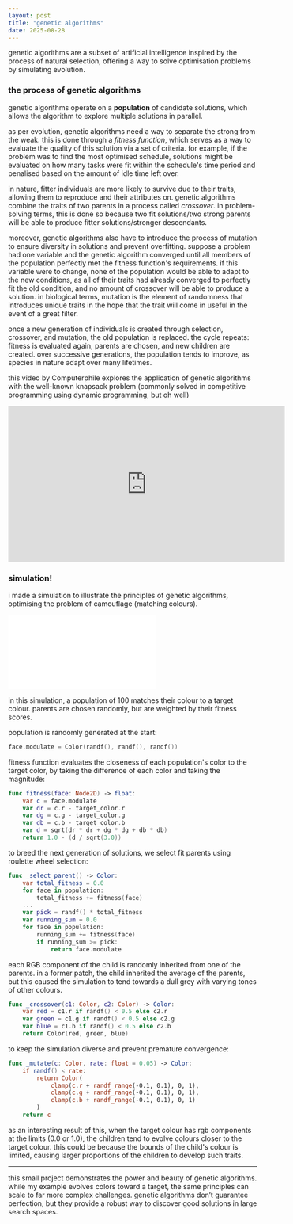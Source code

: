```yaml
---
layout: post
title: "genetic algorithms"
date: 2025-08-28
---
```


genetic algorithms are a subset of artificial intelligence inspired by the process of natural selection, offering a way to solve optimisation problems by simulating evolution.

### the process of genetic algorithms

genetic algorithms operate on a <b>population</b> of candidate solutions, which allows the algorithm to explore multiple solutions in parallel.

as per evolution, genetic algorithms need a way to separate the strong from the weak. this is done through a <i>fitness function</i>, which serves as a way to evaluate the quality of this solution via a set of criteria. for example, if the problem was to find the most optimised schedule, solutions might be evaluated on how many tasks were fit within the schedule's time period and penalised based on the amount of idle time left over.

in nature, fitter individuals are more likely to survive due to their traits, allowing them to reproduce and their attributes on. genetic algorithms combine the traits of two parents in a process called <i>crossover</i>. in problem-solving terms, this is done so because two fit solutions/two strong parents will be able to produce fitter solutions/stronger descendants.

moreover, genetic algorithms also have to introduce the process of mutation to ensure diversity in solutions and prevent overfitting. suppose a problem had one variable and the genetic algorithm converged until all members of the population perfectly met the fitness function's requirements. if this variable were to change, none of the population would be able to adapt to the new conditions, as all of their traits had already converged to perfectly fit the old condition, and no amount of crossover will be able to produce a solution. in biological terms, mutation is the element of randomness that introduces unique traits in the hope that the trait will come in useful in the event of a great filter.

once a new generation of individuals is created through selection, crossover, and mutation, the old population is replaced. the cycle repeats: fitness is evaluated again, parents are chosen, and new children are created. over successive generations, the population tends to improve,  as species in nature adapt over many lifetimes.

this video by Computerphile explores the application of genetic algorithms with the well-known knapsack problem (commonly solved in competitive programming using dynamic programming, but oh well)

<iframe width="560" height="315" src="https://www.youtube.com/embed/MacVqujSXWE?si=WB98LLiBERNSQOEb" title="YouTube video player" frameborder="0" allow="accelerometer; autoplay; clipboard-write; encrypted-media; gyroscope; picture-in-picture; web-share" referrerpolicy="strict-origin-when-cross-origin" allowfullscreen></iframe>

### simulation!
i made a simulation to illustrate the principles of genetic algorithms, optimising the problem of camouflage (matching colours).

<div class="game-container">
  <iframe src="{{ '/assets/demos/camouflage/genetic algorithms!.html' | relative_url }}" frameborder="0" allowfullscreen webkitallowfullscreen mozallowfullscreen></iframe>
</div>


in this simulation, a population of 100 matches their colour to a target colour. parents are chosen randomly, but are weighted by their fitness scores.

population is randomly generated at the start:

```swift
face.modulate = Color(randf(), randf(), randf())
```

fitness function evaluates the closeness of each population's color to the target color, by taking the difference of each color and taking the magnitude:
```swift
func fitness(face: Node2D) -> float:
    var c = face.modulate
    var dr = c.r - target_color.r
    var dg = c.g - target_color.g
    var db = c.b - target_color.b
    var d = sqrt(dr * dr + dg * dg + db * db)
    return 1.0 - (d / sqrt(3.0))
```

to breed the next generation of solutions, we select fit parents using roulette wheel selection:
```swift
func _select_parent() -> Color:
    var total_fitness = 0.0
    for face in population:
        total_fitness += fitness(face)
    ...
    var pick = randf() * total_fitness
    var running_sum = 0.0
    for face in population:
        running_sum += fitness(face)
        if running_sum >= pick:
            return face.modulate
```

each RGB component of the child is randomly inherited from one of the parents. in a former patch, the child inherited the average of the parents, but this caused the simulation to tend towards a dull grey with varying tones of other colours.

```swift
func _crossover(c1: Color, c2: Color) -> Color:
    var red = c1.r if randf() < 0.5 else c2.r
    var green = c1.g if randf() < 0.5 else c2.g
    var blue = c1.b if randf() < 0.5 else c2.b
    return Color(red, green, blue)
```

to keep the simulation diverse and prevent premature convergence:
```swift
func _mutate(c: Color, rate: float = 0.05) -> Color:
    if randf() < rate:
        return Color(
            clamp(c.r + randf_range(-0.1, 0.1), 0, 1),
            clamp(c.g + randf_range(-0.1, 0.1), 0, 1),
            clamp(c.b + randf_range(-0.1, 0.1), 0, 1)
        )
    return c
```

as an interesting result of this, when the target colour has rgb components at the limits (0.0 or 1.0), the children tend to evolve colours closer to the target colour. this could be because the bounds of the child's colour is limited, causing larger proportions of the children to develop such traits.

---

this small project demonstrates the power and beauty of genetic algorithms. while my example evolves colors toward a target, the same principles can scale to far more complex challenges. genetic algorithms don’t guarantee perfection, but they provide a robust way to discover good solutions in large search spaces.
